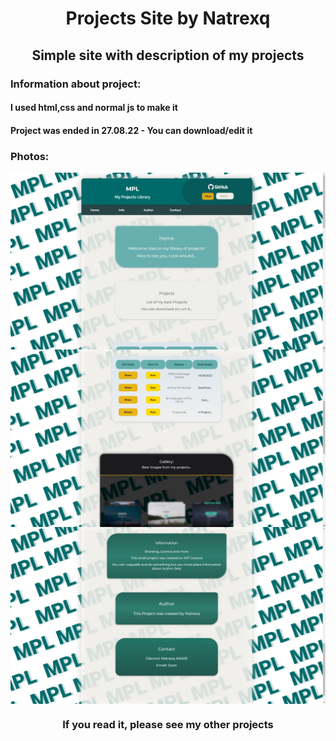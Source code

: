<h1 align="center">Projects Site by Natrexq</h1>
<h2 align="center">Simple site with description of my projects</h2>
<h3>Information about project:</h3>
<h4>I used html,css and normal js to make it</h4>
<h4>Project was ended in 27.08.22 - You can download/edit it</h4>
<h3>Photos:</h3>
<img align="center" src="/dev/css/screenshot1.png" >
<img align="center" src="/dev/css/screenshot2.png" >
<img align="center" src="/dev/css/screenshot3.png" >
<h3 align="center">If you read it, please see my other projects</h3>

